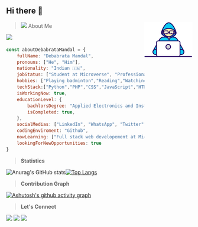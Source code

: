 ## Hi there 👋 
> <img src="https://media.giphy.com/media/VgCDAzcKvsR6OM0uWg/giphy.gif" width="50"> About Me<img src="https://github.com/SatYu26/SatYu26/blob/master/Assets/Developer.gif" align="right" width="130">

![](https://komarev.com/ghpvc/?username=NayanKaran&color=orange)

```JavaScript
const aboutDebabrataMandal = {
    fullName: "Debabrata Mandal",
    pronouns: ["He", "Him"],
    nationality: "Indian 🇮🇳",
    jobStatus: ["Student at Microverse", "Professional Freelancer"],
    hobbies: ["Playing badminton","Reading","Watching movies","Debating","Solving problems"],
    techStack:["Python","PHP","CSS","JavaScript","HTML","SQL","Bootstrap","Node JS"],
    isWorkingNow: true,
    educationLevel: {
        bachlorsDegree: "Applied Electronics and Instrumentation Engineering",
        isCompleted: true,
    },
    socialMedias: ["LinkedIn", "WhatsApp", "Twitter"],
    codingEnviroment: "Github",
    nowLearning: ["Full stack web developement at Microverse"],
    lookingForNewOpportunities: true    
}
```
<!-- > Languages & Technologies
> 
|  [<img src="https://pngimg.com/uploads/php/php_PNG12.png" alt="c logo" width="50">](https://www.php.net/) |  [<img src="https://jfdi.info/wp-content/uploads/bootstrap.png" alt="Bootsrap logo" width="50">](https://isocpp.org/)  |  [<img src="https://github.com/chandan-reddy-k/chandan-reddy-k/blob/master/assets/js.png" alt="c logo" width="50">](https://kotlinlang.org/) |  [<img src="https://github.com/chandan-reddy-k/chandan-reddy-k/blob/master/assets/html.png" alt="c logo" width="50">](https://spring.io/) | [<img src="https://github.com/chandan-reddy-k/chandan-reddy-k/blob/master/assets/css.png" alt="c logo" width="50">](https://spring.io/) |
|---|---|---|---|---| -->

> **Statistics**


![Anurag's GitHub stats](https://github-readme-stats.vercel.app/api?username=NayanKaran&show_icons=true&theme=radical&hide_title=true&card_width=200)[![Top Langs](https://github-readme-stats.vercel.app/api/top-langs/?username=NayanKaran&layout=compact)](https://github.com/anuraghazra/github-readme-stats)

> **Contribution Graph**


[![Ashutosh's github activity graph](https://activity-graph.herokuapp.com/graph?username=NayanKaran&theme=react-dark)](https://github.com/ashutosh00710/github-readme-activity-graph)

> **Let's Connect**

[![](https://img.shields.io/badge/LinkedIn-Debabrata%20Mandal-blue)](https://www.linkedin.com/in/debabrata-mandal-83461696/)
[![](https://img.shields.io/badge/Email-Debabrata%20Mandal-red)](mailto:admin@debabratamandal.com)
[![](https://img.shields.io/badge/Twitter-Debabrata%20Mandal-blue)](https://twitter.com/bapidebabrata)
